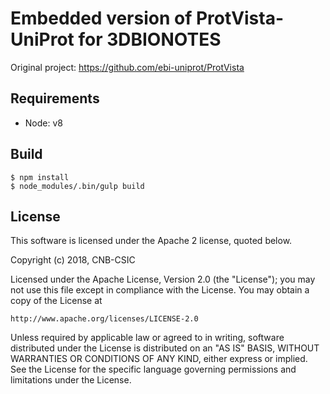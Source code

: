 # Embedded version of ProtVista-UniProt for 3DBIONOTES

Original project: https://github.com/ebi-uniprot/ProtVista

## Requirements

- Node: v8

## Build

```
$ npm install
$ node_modules/.bin/gulp build
```

## License

This software is licensed under the Apache 2 license, quoted below.

Copyright (c) 2018, CNB-CSIC

Licensed under the Apache License, Version 2.0 (the "License"); you may not
use this file except in compliance with the License. You may obtain a copy of
the License at

    http://www.apache.org/licenses/LICENSE-2.0

Unless required by applicable law or agreed to in writing, software
distributed under the License is distributed on an "AS IS" BASIS, WITHOUT
WARRANTIES OR CONDITIONS OF ANY KIND, either express or implied. See the
License for the specific language governing permissions and limitations under
the License.
